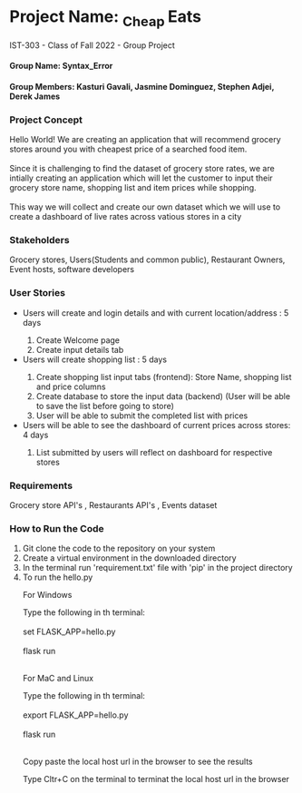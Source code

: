 # Project Name: <sub>  Cheap </sub>Eats
IST-303 - Class of Fall 2022 - Group Project

<h4> Group Name: Syntax_Error </h4>

<h4> Group Members: Kasturi Gavali, Jasmine Dominguez, Stephen Adjei, Derek James </h4>

<h3> <strong> Project Concept </strong> </h3>
<p>Hello World! We are creating an application that will recommend grocery stores around you with cheapest price of a searched food item.</br></br>
Since it is challenging to find the dataset of grocery store rates, we are intially creating an application which will let the customer to input
their grocery store name, shopping list and item prices while shopping.<br></br>
This way we will collect and create our own dataset which we will use to create a dashboard of live rates across vatious stores in a city </p>

<h3><strong> Stakeholders </strong></h3>
<p> Grocery stores, Users(Students and common public), Restaurant Owners, Event hosts, software developers </p>

<h3><strong> User Stories</strong></h3>
<ul>
    <li>Users will create and login details and with current location/address : 5 days</li>
    <ol>
        <li>Create Welcome page</li>
        <li>Create input details tab </li>
     </ol>
    <li>Users will create shopping list : 5 days</li>
    <ol>
        <li> Create shopping list input tabs (frontend): Store Name, shopping list and price columns </li>
        <li> Create database to store the input data (backend)
    (User will be able to save the list before going to store)
        <li> User will be able to submit the completed list with prices </li>
    </ol>
    <li>Users will be able to see the dashboard of current prices across stores: 4 days</li>
    <ol>
        <li>List submitted by users will reflect on dashboard for respective stores</li>
    </ol>
</ul>

<h3><strong> Requirements </strong></h3>
<p>Grocery store API's , Restaurants API's , Events dataset </p>

<h3> How to Run the Code </h3>
<ol>
    <li> Git clone the code to the repository on your system </li>
    <li> Create a virtual environment in the downloaded directory </li>
    <li> In the terminal run 'requirement.txt' file with 'pip' in the project directory </li>
    <li> To run the hello.py </li>
        <p> For Windows </p>
        <p> Type the following in th terminal:<br></br>
        set FLASK_APP=hello.py<br></br>
        flask run <br></br> </p>
        <p> For MaC and Linux </p>
        <p> Type the following in th terminal:<br></br>
        export FLASK_APP=hello.py<br></br>
        flask run <br></br> </p>
        <p>Copy paste the local host url in the browser to see the results </p>
        <p>Type Cltr+C on the terminal to terminat the local host url in the browser </p>
</ol>
        
        
        
